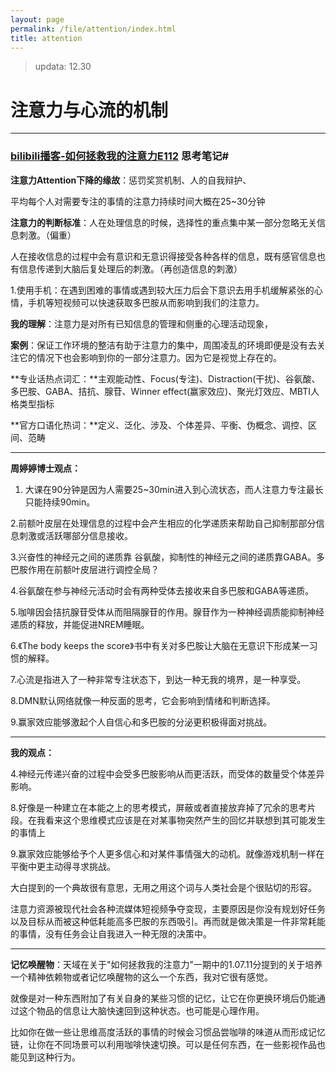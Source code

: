 ```yaml
---
layout: page
permalink: /file/attention/index.html
title: attention
---
```

> updata: 12.30 

# 注意力与心流的机制
---

### [bilibili播客-如何拯救我的注意力E112](https://b23.tv/0GDVkNm "打开链接" ) 思考笔记#

**注意力Attention下降的缘故**：惩罚奖赏机制、人的自我辩护、

平均每个人对需要专注的事情的注意力持续时间大概在25~30分钟

**注意力的判断标准**：人在处理信息的时候，选择性的重点集中某一部分忽略无关信息刺激。（偏重）

人在接收信息的过程中会有意识和无意识得接受各种各样的信息，既有感官信息也有信息传递到大脑后复处理后的刺激。（再创造信息的刺激）

1.使用手机：在遇到困难的事情或遇到较大压力后会下意识去用手机缓解紧张的心情，手机等短视频可以快速获取多巴胺从而影响到我们的注意力。

**我的理解**：注意力是对所有已知信息的管理和侧重的心理活动现象，

**案例**：保证工作环境的整洁有助于注意力的集中，周围凌乱的环境即便是没有去关注它的情况下也会影响到你的一部分注意力。因为它是视觉上存在的。

**专业话热点词汇：**主观能动性、Focus(专注)、Distraction(干扰)、谷氨酸、多巴胺、GABA、拮抗、腺苷、Winner effect(赢家效应)、聚光灯效应、MBTI人格类型指标  

**官方口语化热词：**定义、泛化、涉及、个体差异、平衡、伪概念、调控、区间、范畴

---

**周婷婷博士观点：**

1. 大课在90分钟是因为人需要25~30min进入到心流状态，而人注意力专注最长只能持续90min。

2.前额叶皮层在处理信息的过程中会产生相应的化学递质来帮助自己抑制那部分信息刺激或活跃哪部分信息接收。

3.兴奋性的神经元之间的递质靠 谷氨酸，抑制性的神经元之间的递质靠GABA。多巴胺作用在前额叶皮层进行调控全局？

4.谷氨酸在参与神经元活动时会有两种受体去接收来自多巴胺和GABA等递质。

5.咖啡因会拮抗腺苷受体从而阻隔腺苷的作用。腺苷作为一种神经调质能抑制神经递质的释放，并能促进NREM睡眠。

6.《The body keeps the score》书中有关对多巴胺让大脑在无意识下形成某一习惯的解释。

7.心流是指进入了一种非常专注状态下，到达一种无我的境界，是一种享受。  

8.DMN默认网络就像一种反面的思考，它会影响到情绪和判断选择。

9.赢家效应能够激起个人自信心和多巴胺的分泌更积极得面对挑战。

---

**我的观点：**

4.神经元传递兴奋的过程中会受多巴胺影响从而更活跃，而受体的数量受个体差异影响。

8.好像是一种建立在本能之上的思考模式，屏蔽或者直接放弃掉了冗余的思考片段。在我看来这个思维模式应该是在对某事物突然产生的回忆并联想到其可能发生的事情上

9.赢家效应能够给予个人更多信心和对某件事情强大的动机。就像游戏机制一样在平衡中更主动得寻求挑战。

大白提到的一个典故很有意思，无用之用这个词与人类社会是个很贴切的形容。

注意力资源被现代社会各种流媒体短视频争夺变现，主要原因是你没有规划好任务以及目标从而被这种低耗能高多巴胺的东西吸引。再而就是做决策是一件非常耗能的事情，没有任务会让自我进入一种无限的决策中。

---

**记忆唤醒物**：天域在关于"如何拯救我的注意力"一期中的1.07.11分提到的关于培养一个精神依赖物或者记忆唤醒物的这么一个东西，我对它很有感觉。

就像是对一种东西附加了有关自身的某些习惯的记忆，让它在你更换环境后仍能通过这个物品的信息让大脑快速回到这种状态。也可能是心理作用。

比如你在做一些让思维高度活跃的事情的时候会习惯品尝咖啡的味道从而形成记忆链，让你在不同场景可以利用咖啡快速切换。可以是任何东西，在一些影视作品也能见到这种行为。